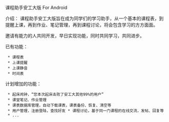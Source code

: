 课程助手安工大版 For Android

介绍：
课程助手安工大版旨在成为同学们的学习助手，从一个基本的课程表，到提醒上课，再到作业、笔记管理，再到课程讨论，将会包含学习的方方面面。

邀请有能力的人共同开发，早日实现功能，同时共同学习，共同进步。

已有功能： 

     * 课程表 
     * 上课提醒
     * 上课静音 
     * 时间表

计划增加的功能：

     * 起床闹钟，“您本次起床击败了安工大其他99%的用户” 
     * 课堂笔记、作业管理 
     * 课表数据库管理，自动下载课表，课表备份、恢复、清空等 
     * 用户管理，注册登陆，查找好友 * 课程讨论，基于同一门课程的在线交流，发帖、回复等 
     * ...
